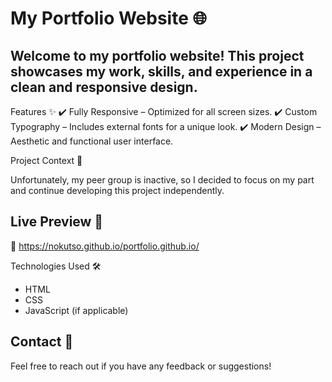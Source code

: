# My Portfolio Website 🌐

## Welcome to my portfolio website! This project showcases my work, skills, and experience in a clean and responsive design.

Features ✨
✔️ Fully Responsive – Optimized for all screen sizes.
✔️ Custom Typography – Includes external fonts for a unique look.
✔️ Modern Design – Aesthetic and functional user interface.

Project Context 📝

Unfortunately, my peer group is inactive, so I decided to focus on my part and continue developing this project independently.

## Live Preview 🚀

🔗 https://nokutso.github.io/portfolio.github.io/ 

Technologies Used 🛠️
- HTML
- CSS
- JavaScript (if applicable)

## Contact 📩

Feel free to reach out if you have any feedback or suggestions!

